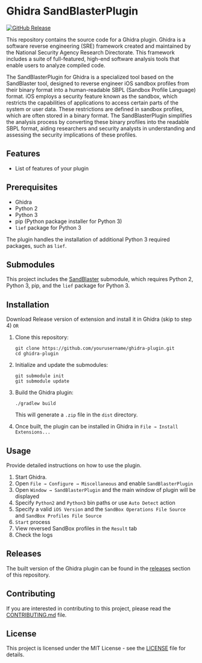 # Ghidra SandBlasterPlugin

[![GitHub Release](https://img.shields.io/github/release/shark4ce/ghidra-plugin-v2.svg)]([https://github.com/shark4ce/ghidra-plugin-v2/releases/])

This repository contains the source code for a Ghidra plugin. Ghidra is a software reverse engineering (SRE) framework created and maintained by the National Security Agency Research Directorate. This framework includes a suite of full-featured, high-end software analysis tools that enable users to analyze compiled code.

The SandBlasterPlugin for Ghidra is a specialized tool based on the SandBlaster tool, designed to reverse engineer iOS sandbox profiles from their binary format into a human-readable SBPL (Sandbox Profile Language) format. iOS employs a security feature known as the sandbox, which restricts the capabilities of applications to access certain parts of the system or user data. These restrictions are defined in sandbox profiles, which are often stored in a binary format. The SandBlasterPlugin simplifies the analysis process by converting these binary profiles into the readable SBPL format, aiding researchers and security analysts in understanding and assessing the security implications of these profiles.


## Features

- List of features of your plugin

## Prerequisites

- Ghidra
- Python 2
- Python 3
- pip (Python package installer for Python 3)
- `lief` package for Python 3

The plugin handles the installation of additional Python 3 required packages, such as `lief`.

## Submodules

This project includes the [SandBlaster](https://github.com/malus-security/sandblaster.git) submodule, which requires Python 2, Python 3, pip, and the `lief` package for Python 3.

## Installation

Download Release version of extension and install it in Ghidra (skip to step 4) `OR`

1. Clone this repository:

    ```
    git clone https://github.com/yourusername/ghidra-plugin.git
    cd ghidra-plugin
    ```

2. Initialize and update the submodules:

    ```
    git submodule init
    git submodule update
    ```

3. Build the Ghidra plugin:

    ```
    ./gradlew build
    ```

    This will generate a `.zip` file in the `dist` directory.

4. Once built, the plugin can be installed in Ghidra in `File → Install Extensions...`

## Usage

Provide detailed instructions on how to use the plugin.

1. Start Ghidra.
2. Open `File → Configure → Miscellaneous` and enable `SandBlasterPlugin`
3. Open `Window → SandBlasterPlugin` and the main window of plugin will be displayed
4. Specify `Python2` and `Python3` bin paths or use `Auto Detect` action
5. Specify a valid `iOS Version` and the `SandBox Operations File Source` and `SandBox Profiles File Source`
6. `Start` process
7. View reversed SandBox profiles in the `Result` tab
8. Check the logs

## Releases

The built version of the Ghidra plugin can be found in the [releases](https://github.com/yourusername/ghidra-plugin/releases) section of this repository.

## Contributing

If you are interested in contributing to this project, please read the [CONTRIBUTING.md](CONTRIBUTING.md) file.

## License

This project is licensed under the MIT License - see the [LICENSE](LICENSE) file for details.
